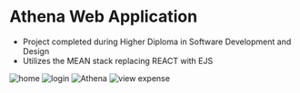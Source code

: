 # Athena Web Application
- Project completed during Higher Diploma in Software Development and Design
- Utilizes the MEAN stack replacing REACT with EJS


![home](https://user-images.githubusercontent.com/91144434/188273092-fc5cdfb2-7c30-4d11-8e37-feb98b4733ee.png)
![login](https://user-images.githubusercontent.com/91144434/188273206-3b9f0f8e-0b05-46d0-b033-ca30c6144ec1.png)
![Athena](https://user-images.githubusercontent.com/91144434/188273002-94694f6d-6480-4a70-8820-bdbb39d18b69.png) 
![view expense](https://user-images.githubusercontent.com/91144434/188273272-6a8f6f25-2133-4d95-a0ab-0a1852b81579.png)

